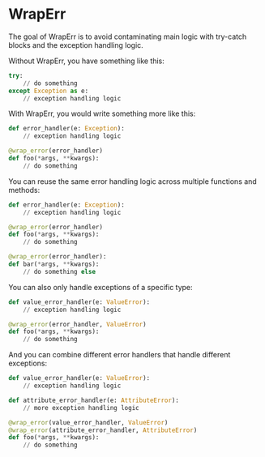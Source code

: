 # WrapErr

The goal of WrapErr is to avoid contaminating main logic with try-catch blocks and the exception handling logic.

Without WrapErr, you have something like this:

```python
try:
    // do something
except Exception as e:
    // exception handling logic
```

With WrapErr, you would write something more like this:

```python
def error_handler(e: Exception):
    // exception handling logic

@wrap_error(error_handler)
def foo(*args, **kwargs):
    // do something
```

You can reuse the same error handling logic across multiple functions and methods:

```python
def error_handler(e: Exception):
    // exception handling logic

@wrap_error(error_handler)
def foo(*args, **kwargs):
    // do something

@wrap_error(error_handler):
def bar(*args, **kwargs):
    // do something else
```

You can also only handle exceptions of a specific type:

```python
def value_error_handler(e: ValueError):
    // exception handling logic

@wrap_error(error_handler, ValueError)
def foo(*args, **kwargs):
    // do something
```

And you can combine different error handlers that handle different exceptions:

```python
def value_error_handler(e: ValueError):
    // exception handling logic

def attribute_error_handler(e: AttributeError):
    // more exception handling logic

@wrap_error(value_error_handler, ValueError)
@wrap_error(attribute_error_handler, AttributeError)
def foo(*args, **kwargs):
    // do something
```
